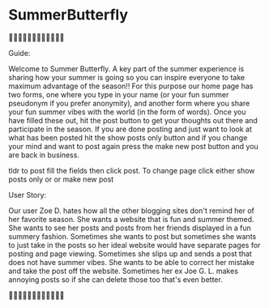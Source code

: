 # SummerButterfly

:hibiscus::hibiscus::hibiscus::hibiscus::hibiscus::hibiscus::hibiscus::hibiscus::hibiscus::hibiscus::hibiscus::hibiscus:

Guide:

Welcome to Summer Butterfly. A key part of the summer experience is sharing how your summer is going so you can inspire everyone to take maximum advantage of the season!! For this purpose our home page has two forms, one where you type in your name (or your fun summer pseudonym if you prefer anonymity), and another form where you share your fun summer vibes with the world (in the form of words). Once you have filled these out, hit the post button to get your thoughts out there and participate in the season. If you are done posting and just want to look at what has been posted hit the show posts only button and if you change your mind and want to post again press the make new post button and you are back in business.

tldr to post fill the fields then click post. To change page click either show posts only or or make new post

User Story:

Our user Zoe D. hates how all the other blogging sites don't remind her of her favorite season. She wants a website that is fun and summer themed. She wants to see her posts and posts from her friends displayed in a fun summery fashion. Sometimes she wants to post but sometimes she wants to just take in the posts so her ideal website would have separate pages for posting and page viewing. Sometimes she slips up and sends a post that does not have summer vibes. She wants to be able to correct her mistake and take the post off the website. Sometimes her ex Joe G. L. makes annoying posts so if she can delete those too that's even better.

:hibiscus::hibiscus::hibiscus::hibiscus::hibiscus::hibiscus::hibiscus::hibiscus::hibiscus::hibiscus::hibiscus::hibiscus:
